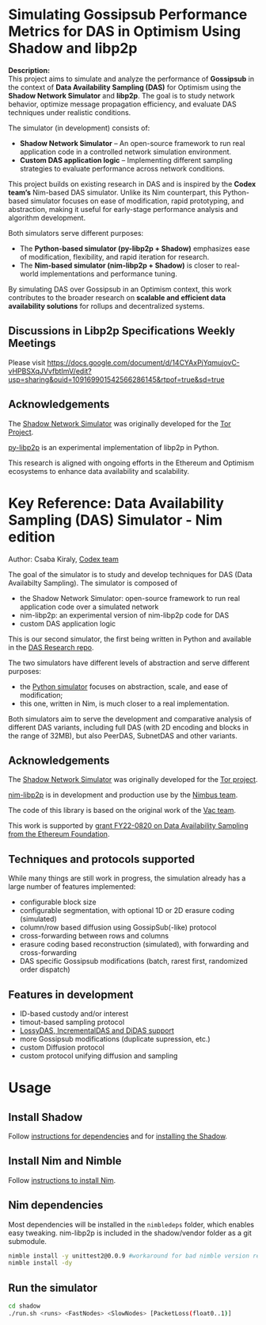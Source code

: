 # Simulating Gossipsub Performance Metrics for DAS in Optimism Using Shadow and libp2p 

**Description:**  
This project aims to simulate and analyze the performance of **Gossipsub** in the context of **Data Availability Sampling (DAS)** for Optimism using the **Shadow Network Simulator** and **libp2p**. The goal is to study network behavior, optimize message propagation efficiency, and evaluate DAS techniques under realistic conditions.  

The simulator (in development) consists of:  
- **Shadow Network Simulator** – An open-source framework to run real application code in a controlled network simulation environment.   
- **Custom DAS application logic** – Implementing different sampling strategies to evaluate performance across network conditions.  

This project builds on existing research in DAS and is inspired by the **Codex team’s** Nim-based DAS simulator. Unlike its Nim counterpart, this Python-based simulator focuses on ease of modification, rapid prototyping, and abstraction, making it useful for early-stage performance analysis and algorithm development.  

Both simulators serve different purposes:  
- The **Python-based simulator (py-libp2p + Shadow)** emphasizes ease of modification, flexibility, and rapid iteration for research.  
- The **Nim-based simulator (nim-libp2p + Shadow)** is closer to real-world implementations and performance tuning.  

By simulating DAS over Gossipsub in an Optimism context, this work contributes to the broader research on **scalable and efficient data availability solutions** for rollups and decentralized systems.  


## Discussions in Libp2p Specifications Weekly Meetings

   Please visit https://docs.google.com/document/d/14CYAxPjYqmujovC-vHPBSXqJVvfbtImV/edit?usp=sharing&ouid=109169901542566286145&rtpof=true&sd=true 


## Acknowledgements  

The [Shadow Network Simulator](https://shadow.github.io/) was originally developed for the [Tor Project](https://www.torproject.org/).  

[py-libp2p](https://github.com/libp2p/py-libp2p) is an experimental implementation of libp2p in Python.  

This research is aligned with ongoing efforts in the Ethereum and Optimism ecosystems to enhance data availability and scalability.


# Key Reference: Data Availability Sampling (DAS) Simulator - Nim edition

Author: Csaba Kiraly, [Codex team](https://codex.storage/)

The goal of the simulator is to study and develop techniques for DAS (Data Availabilty Sampling). The simulator is composed of
- the Shadow Network Simulator: open-source framework to run real application code over a simulated network
- nim-libp2p: an experimental version of nim-libp2p code for DAS
- custom DAS application logic

This is our second simulator, the first being written in Python and available in the [DAS Research repo](https://github.com/codex-storage/das-research).

The two simulators have different levels of abstraction and serve different purposes:
- the [Python simulator]((https://github.com/codex-storage/das-research)) focuses on abstraction, scale, and ease of modification;
- this one, written in Nim, is much closer to a real implementation.

Both simulators aim to serve the development and comparative analysis of different DAS variants, including full DAS (with 2D encoding and blocks in the range of 32MB), but also PeerDAS, SubnetDAS and other variants.

## Acknowledgements

The [Shadow Network Simulator](https://shadow.github.io/) was originally developed for the [Tor project](https://www.torproject.org/).

[nim-libp2p](https://github.com/vacp2p/nim-libp2p) is in development and production use by the [Nimbus team](https://nimbus.team/).

The code of this library is based on the original work of the [Vac team](https://vac.dev/).

This work is supported by [grant FY22-0820 on Data Availability Sampling from the Ethereum Foundation](https://blog.codex.storage/codex-and-ethereum-foundation-kick-off/).

## Techniques and protocols supported

While many things are still work in progress, the simulation already has a large number of features implemented:

- configurable block size
- configurable segmentation, with optional 1D or 2D erasure coding (simulated)
- column/row based diffusion using GossipSub(-like) protocol
- cross-forwarding between rows and columns
- erasure coding based reconstruction (simulated), with forwarding and cross-forwarding
- DAS specific Gossipsub modifications (batch, rarest first, randomized order dispatch)

## Features in development
- ID-based custody and/or interest
- timout-based sampling protocol
- [LossyDAS, IncrementalDAS and DiDAS support](https://ethresear.ch/t/lossydas-lossy-incremental-and-diagonal-sampling-for-data-availability/18963)
- more Gossipsub modifications (duplicate supression, etc.)
- custom Diffusion protocol
- custom protocol unifying diffusion and sampling

# Usage

## Install Shadow

Follow [instructions for dependencies](https://shadow.github.io/docs/guide/install_dependencies.html) and for [installing the Shadow](https://shadow.github.io/docs/guide/install_shadow.html).

## Install Nim and Nimble

Follow [instructions to install Nim](https://nim-lang.org/install.html).

## Nim dependencies

Most dependencies will be installed in the `nimbledeps` folder, which enables easy tweaking.
nim-libp2p is included in the shadow/vendor folder as a git submodule.

```sh
nimble install -y unittest2@0.0.9 #workaround for bad nimble version resolution
nimble install -dy
```

## Run the simulator

```sh
cd shadow
./run.sh <runs> <FastNodes> <SlowNodes> [PacketLoss(float0..1)]
```
